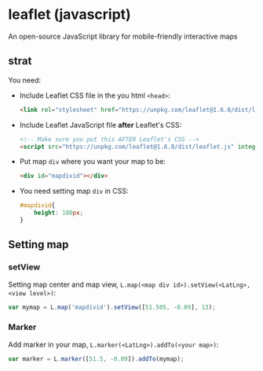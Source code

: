 # leaflet (javascript)

An open-source JavaScript library for mobile-friendly interactive maps

## strat

You need:

- Include Leaflet CSS file in the you html `<head>`:
  
    ```html
    <link rel="stylesheet" href="https://unpkg.com/leaflet@1.6.0/dist/leaflet.css" integrity="sha512-xwE/Az9zrjBIphAcBb3F6JVqxf46+CDLwfLMHloNu6KEQCAWi6HcDUbeOfBIptF7tcCzusKFjFw2yuvEpDL9wQ==" crossorigin=""/>
    ```

- Include Leaflet JavaScript file **after** Leaflet's CSS:

    ```html
    <!-- Make sure you put this AFTER Leaflet's CSS -->
    <script src="https://unpkg.com/leaflet@1.6.0/dist/leaflet.js" integrity="sha512-gZwIG9x3wUXg2hdXF6+rVkLF/0Vi9U8D2Ntg4Ga5I5BZpVkVxlJWbSQtXPSiUTtC0TjtGOmxa1AJPuV0CPthew==" crossorigin=""></script>
    ```

- Put map `div` where you want your map to be:

    ```html
    <div id="mapdivid"></div>
    ```

- You need setting map `div` in CSS:
  
    ```css
    #mapdivid{
        height: 180px;
    }
    ```

## Setting map

### setView

Setting map center and map view, `L.map(<map div id>).setView(<LatLng>, <view level>)`:

```javascript
var mymap = L.map('mapdivid').setView([51.505, -0.09], 13);
```

### Marker

Add marker in your map, `L.marker(<LatLng>).addTo(<your map>)`:

```javascript
var marker = L.marker([51.5, -0.09]).addTo(mymap);
```
